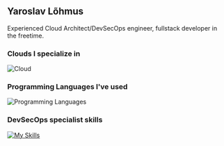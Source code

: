 ## Yaroslav Lõhmus

Experienced Cloud Architect/DevSecOps engineer, fullstack developer in the freetime.

### Clouds I specialize in
![Cloud](https://skillicons.dev/icons?i=gcp,azure)

### Programming Languages I've used
![Programming Languages](https://skillicons.dev/icons?i=js,ts,bash,cs,go,py,java,php)

### DevSecOps specialist skills
[![My Skills](https://skillicons.dev/icons?i=ansible,arch,docker,githubactions,kubernetes,linux,nginx,postgres,prometheus,grafana,py,redis,terraform)](https://skillicons.dev)

<!--
**yaroslav-lohmus/yaroslav-lohmus** is a ✨ _special_ ✨ repository because its `README.md` (this file) appears on your GitHub profile.

Here are some ideas to get you started:

- 🔭 I’m currently working on ...
- 🌱 I’m currently learning ...
- 👯 I’m looking to collaborate on ...
- 🤔 I’m looking for help with ...
- 💬 Ask me about ...
- 📫 How to reach me: ...
- 😄 Pronouns: ...
- ⚡ Fun fact: ...
-->
